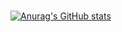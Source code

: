 #

[![Anurag's GitHub stats](https://github-readme-stats.vercel.app/api?username=osher160&count_private=true&show_icons=true)](https://github.com/anuraghazra/github-readme-stats)
